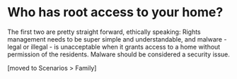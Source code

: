 # Who has root access to your home?


The first two are pretty straight forward, ethically speaking: Rights management needs to be super simple and understandable, and malware - legal or illegal - is unacceptable when it grants access to a home without permission of the residents. Malware should be considered a security issue.

[moved to Scenarios > Family]